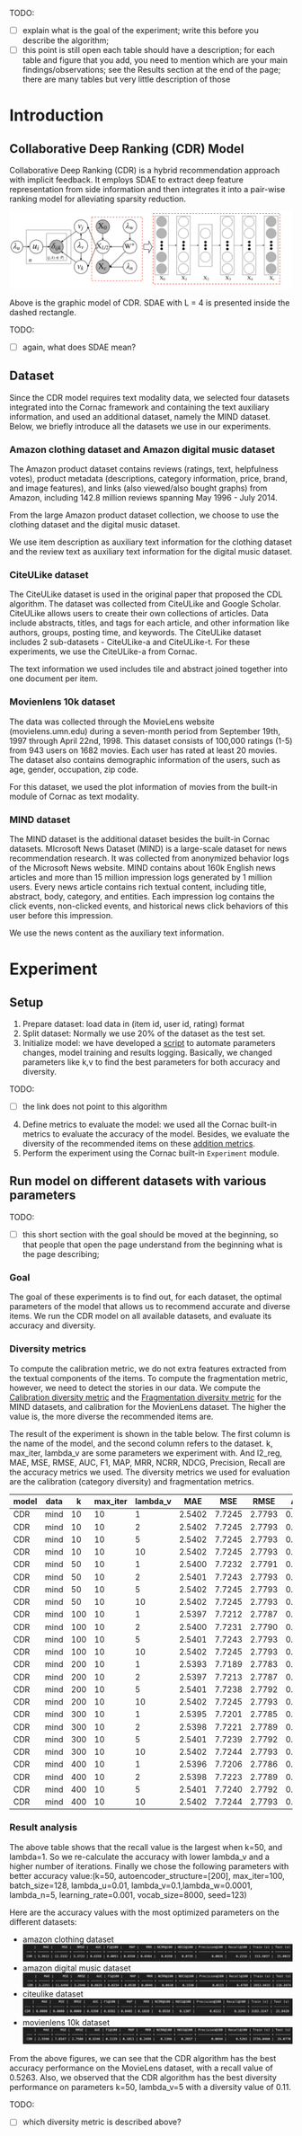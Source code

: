 TODO:
- [ ] explain what is the goal of the experiment; write this before you describe the algorithm;
- [ ] this point is still open each table should have a description; for each table and figure that you add, you need to mention which are your main findings/observations; see the Results section at the end of the page; there are many tables but very little description of those

# Introduction
## Collaborative Deep Ranking (CDR) Model
Collaborative Deep Ranking (CDR) is a hybrid recommendation approach with implicit feedback. It employs SDAE to extract deep feature representation from side information and then integrates it into a pair-wise ranking model for alleviating sparsity reduction. 

![image](uploads/fda695bdf016a08bdd795dd2b8d8e551/image.png)

Above is the graphic model of CDR. SDAE with L = 4 is presented inside the dashed rectangle.

TODO:
- [ ] again, what does SDAE mean?

## Dataset
Since the CDR model requires text modality data, we selected four datasets integrated into the Cornac framework and containing the text auxiliary information, and used an additional dataset, namely the MIND dataset. Below, we briefly introduce all the datasets we use in our experiments.

### Amazon clothing dataset and Amazon digital music dataset
The Amazon product dataset contains reviews (ratings, text, helpfulness votes), product metadata (descriptions, category information, price, brand, and image features), and links (also viewed/also bought graphs) from Amazon, including 142.8 million reviews spanning May 1996 - July 2014. 

From the large Amazon product dataset collection, we choose to use the clothing dataset and the digital music dataset.

We use item description as auxiliary text information for the clothing dataset and the review text as auxiliary text information for the digital music dataset.

### CiteULike dataset
The CiteULike dataset is used in the original paper that proposed the CDL algorithm. The dataset was collected from CiteULike and Google Scholar. CiteULike allows users to create their own collections of articles. Data include abstracts, titles, and tags for each article, and other information like authors, groups, posting time, and keywords. The CiteULike dataset includes 2 sub-datasets - CiteULike-a and CiteULike-t. For these experiments, we use the CiteULike-a from Cornac.

The text information we used includes tile and abstract joined together into one document per item.

### Movienlens 10k dataset
The data was collected through the MovieLens website (movielens.umn.edu) during a seven-month period from September 19th, 1997 through April 22nd, 1998. This dataset consists of 100,000 ratings (1-5) from 943 users on 1682 movies. Each user has rated at least 20 movies. The dataset also contains demographic information of the users, such as age, gender, occupation, zip code.

For this dataset, we used the plot information of movies from the built-in module of Cornac as text modality.

### MIND dataset
The MIND dataset is the additional dataset besides the built-in Cornac datasets. MIcrosoft News Dataset (MIND) is a large-scale dataset for news recommendation research. It was collected from anonymized behavior logs of the Microsoft News website. MIND contains about 160k English news articles and more than 15 million impression logs generated by 1 million users. Every news article contains rich textual content, including title, abstract, body, category, and entities. Each impression log contains the click events, non-clicked events, and historical news click behaviors of this user before this impression. 

We use the news content as the auxiliary text information.

# Experiment
## Setup
1. Prepare dataset: load data in (item id, user id, rating) format
2. Split dataset: Normally we use 20% of the dataset as the test set.
3. Initialize model: we have developed a [script](https://gitlab.ifi.uzh.ch/ddis/Students/Projects/2023-diversity-framework/-/blob/algorithm/cornac/algorithm/cdl/cdl_mind.ipynb) to automate parameters changes, model training and results logging. Basically, we changed parameters like k,v to find the best parameters for both accuracy and diversity. 

TODO:
- [ ] the link does not point to this algorithm

4. Define metrics to evaluate the model: we used all the Cornac built-in metrics to evaluate the accuracy of the model. Besides, we evaluate the diversity of the recommended items on these [addition metrics](https://gitlab.ifi.uzh.ch/ddis/Students/Projects/2023-diversity-framework/-/wikis/home#diversity-metrics).
5. Perform the experiment using the Cornac built-in `Experiment` module.

## Run model on different datasets with various parameters

TODO:
- [ ] this short section with the goal should be moved at the beginning, so that people that open the page understand from the beginning what is the page describing;

### Goal
The goal of these experiments is to find out, for each dataset, the optimal parameters of the model that allows us to recommend accurate and diverse items. We run the CDR model on all available datasets, and evaluate its accuracy and diversity.

### Diversity metrics
To compute the calibration metric, we do not extra features extracted from the textual components of the items. To compute the fragmentation metric, however, we need to detect the stories in our data. We compute the [Calibration diversity metric](/ddis/Students/Projects/2023-diversity-framework/-/wikis/Calibration) and the [Fragmentation diversity metric](/ddis/Students/Projects/2023-diversity-framework/-/wikis/Fragmentation) for the MIND datasets, and calibration for the MovienLens dataset. The higher the value is, the more diverse the recommended items are.

The result of the experiment is shown in the table below. The first column is the name of the model, and the second column refers to the dataset. k, max_iter, lambda_v are some parameters we experiment with. And l2_reg, MAE, MSE, RMSE, AUC, F1, MAP, MRR, NCRR, NDCG, Precision, Recall are the accuracy metrics we used. The diversity metrics we used for evaluation are the calibration (category diversity) and fragmentation metrics. 

| model | data | k   | max_iter | lambda_v | MAE    | MSE    | RMSE   | AUC    | F1     | MAP    | MRR    | NCRR   | NDCG   | Precision | Recall | category diversity  |
|-------|------|-----|----------|----------|--------|--------|--------|--------|--------|--------|--------|--------|--------|-----------|--------|---------------------|
| CDR   | mind | 10  | 10       | 1        | 2.5402 | 7.7245 | 2.7793 | 0.8891 | 0.1134 | 0.1005 | 0.2541 | 0.1323 | 0.1911 | 0.0841    | 0.2953 | 0.06426629289955820 |
| CDR   | mind | 10  | 10       | 2        | 2.5402 | 7.7245 | 2.7793 | 0.8803 | 0.1119 | 0.0946 | 0.2439 | 0.1258 | 0.1842 | 0.0835    | 0.2872 | 0.08916910017933610 |
| CDR   | mind | 10  | 10       | 5        | 2.5402 | 7.7245 | 2.7793 | 0.8583 | 0.0958 | 0.0821 | 0.2305 | 0.1116 | 0.1547 | 0.0732    | 0.2283 | 0.11497776445032100 |
| CDR   | mind | 10  | 10       | 10       | 2.5402 | 7.7245 | 2.7793 | 0.8514 | 0.0925 | 0.0782 | 0.2189 | 0.1050 | 0.1464 | 0.0710    | 0.2155 | 0.08208234425451700 |
| CDR   | mind | 50  | 10       | 1        | 2.5400 | 7.7232 | 2.7791 | 0.9176 | 0.1239 | 0.1099 | 0.2675 | 0.1397 | 0.2074 | 0.0902    | 0.3382 | 0.06498027639087210 |
| CDR   | mind | 50  | 10       | 2        | 2.5401 | 7.7243 | 2.7793 | 0.9102 | 0.1213 | 0.1060 | 0.2612 | 0.1356 | 0.2020 | 0.0888    | 0.3290 | 0.06208617254441030 |
| CDR   | mind | 50  | 10       | 5        | 2.5402 | 7.7245 | 2.7793 | 0.8906 | 0.1138 | 0.0972 | 0.2417 | 0.1260 | 0.1891 | 0.0839    | 0.3061 | 0.06500005179148010 |
| CDR   | mind | 50  | 10       | 10       | 2.5402 | 7.7245 | 2.7793 | 0.8697 | 0.1034 | 0.0890 | 0.2418 | 0.1209 | 0.1724 | 0.0774    | 0.2647 | 0.08985946070831010 |
| CDR   | mind | 100 | 10       | 1        | 2.5397 | 7.7212 | 2.7787 | 0.9235 | 0.1248 | 0.1106 | 0.2569 | 0.1364 | 0.2063 | 0.0907    | 0.3376 | 0.07270572068573    |
| CDR   | mind | 100 | 10       | 2        | 2.5400 | 7.7231 | 2.7790 | 0.9178 | 0.1235 | 0.1073 | 0.2569 | 0.1345 | 0.2035 | 0.0899    | 0.3358 | 0.08059153167561870 |
| CDR   | mind | 100 | 10       | 5        | 2.5401 | 7.7243 | 2.7793 | 0.9046 | 0.1182 | 0.1018 | 0.2509 | 0.1302 | 0.1949 | 0.0869    | 0.3195 | 0.06699443882224800 |
| CDR   | mind | 100 | 10       | 10       | 2.5402 | 7.7245 | 2.7793 | 0.8842 | 0.1106 | 0.0938 | 0.2492 | 0.1251 | 0.1843 | 0.0816    | 0.2992 | 0.06375206664561650 |
| CDR   | mind | 200 | 10       | 1        | 2.5393 | 7.7189 | 2.7783 | 0.9248 | 0.1241 | 0.1095 | 0.2558 | 0.1344 | 0.2037 | 0.0899    | 0.3330 | 0.09655833871228150 |
| CDR   | mind | 200 | 10       | 2        | 2.5397 | 7.7213 | 2.7787 | 0.9196 | 0.1219 | 0.1060 | 0.2563 | 0.1319 | 0.1994 | 0.0888    | 0.3274 | 0.09140564561724220 |
| CDR   | mind | 200 | 10       | 5        | 2.5401 | 7.7238 | 2.7792 | 0.9081 | 0.1175 | 0.0999 | 0.2396 | 0.1244 | 0.1898 | 0.0863    | 0.3131 | 0.09188518768484390 |
| CDR   | mind | 200 | 10       | 10       | 2.5402 | 7.7245 | 2.7793 | 0.8902 | 0.1103 | 0.0932 | 0.2362 | 0.1199 | 0.1806 | 0.0813    | 0.2982 | 0.06918732329481200 |
| CDR   | mind | 300 | 10       | 1        | 2.5395 | 7.7201 | 2.7785 | 0.9251 | 0.1254 | 0.1094 | 0.2471 | 0.1326 | 0.2046 | 0.0908    | 0.3374 | 0.0867996095064963  |
| CDR   | mind | 300 | 10       | 2        | 2.5398 | 7.7221 | 2.7789 | 0.9203 | 0.1228 | 0.1062 | 0.2484 | 0.1303 | 0.1996 | 0.0893    | 0.3287 | 0.09125697269900440 |
| CDR   | mind | 300 | 10       | 5        | 2.5401 | 7.7239 | 2.7792 | 0.9091 | 0.1175 | 0.1003 | 0.2422 | 0.1252 | 0.1903 | 0.0862    | 0.3137 | 0.08300008761162350 |
| CDR   | mind | 300 | 10       | 10       | 2.5402 | 7.7244 | 2.7793 | 0.8912 | 0.1105 | 0.0935 | 0.2443 | 0.1217 | 0.1805 | 0.0817    | 0.2950 | 0.07281482296107360 |
| CDR   | mind | 400 | 10       | 1        | 2.5396 | 7.7206 | 2.7786 | 0.9253 | 0.1254 | 0.1084 | 0.2423 | 0.1305 | 0.2034 | 0.0908    | 0.3387 | 0.084106011201025   |
| CDR   | mind | 400 | 10       | 2        | 2.5398 | 7.7223 | 2.7789 | 0.9205 | 0.1231 | 0.1059 | 0.2458 | 0.1297 | 0.1995 | 0.0896    | 0.3298 | 0.08565173933226680 |
| CDR   | mind | 400 | 10       | 5        | 2.5401 | 7.7240 | 2.7792 | 0.9100 | 0.1179 | 0.0999 | 0.2389 | 0.1237 | 0.1899 | 0.0864    | 0.3144 | 0.08476519524816820 |
| CDR   | mind | 400 | 10       | 10       | 2.5402 | 7.7244 | 2.7793 | 0.8939 | 0.1111 | 0.0948 | 0.2435 | 0.1224 | 0.1820 | 0.0818    | 0.2986 | 0.08115650184656600 |

### Result analysis  
The above table shows that the recall value is the largest when k=50, and lambda=1. So we re-calculate the accuracy with lower lambda_v and a higher number of iterations. Finally we chose the following parameters with better accuracy value:(k=50, autoencoder_structure=[200], max_iter=100, batch_size=128, lambda_u=0.01, lambda_v=0.1,lambda_w=0.0001, lambda_n=5, learning_rate=0.001, vocab_size=8000, seed=123)

Here are the accuracy values with the most optimized parameters on the different datasets:
- amazon clothing dataset
![image](uploads/79ebc574c7298c90513e2cbe4bee8a5b/image.png)
- amazon digital music dataset
![image](uploads/3c04a595d91b40056581be021a512a6d/image.png)
- citeulike dataset
![image](uploads/c95e7999a82266ddc15180711dd0bf98/image.png)
- movienlens 10k dataset
![image](uploads/99ed50152f51229025be30ccb766e17f/image.png)

From the above figures, we can see that the CDR algorithm has the best accuracy performance on the MovieLens dataset, with a recall value of 0.5263.
Also, we observed that the CDR algorithm has the best diversity performance on parameters k=50, lambda_v=5 with a diversity value of 0.11.

TODO:
- [ ] which diversity metric is described above?
